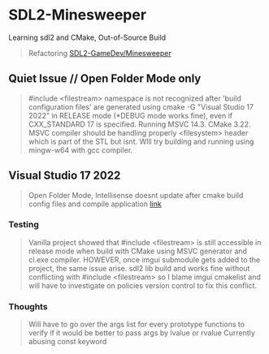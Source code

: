 # SDL2-Minesweeper
Learning sdl2 and CMake, Out-of-Source Build
> Refactoring [SDL2-GameDev/Minesweeper](https://github.com/guyllaumedemers/SDL2-GameDev/tree/master/SDL2-Minesweeper)

## Quiet Issue // Open Folder Mode only
> #include \<filestream> namespace is not recognized after 'build configuration files' are generated using cmake -G "Visual Studio 17 2022" in RELEASE mode (\*DEBUG mode works fine), even if CXX_STANDARD 17 is specified. Running MSVC 14.3. CMake 3.22. MSVC compiler should be handling properly \<filesystem> header which is part of the STL but isnt. WIll try building and running using mingw-w64 with gcc compiler.

## Visual Studio 17 2022
> Open Folder Mode, Intellisense doesnt update after cmake build config files and compile application [link](https://docs.microsoft.com/en-us/cpp/build/open-folder-projects-cpp?view=msvc-170)

### Testing
> Vanilla project showed that #include \<filestream> is still accessible in release mode when build with CMake using MSVC generator and cl.exe compiler. HOWEVER, once imgui submodule gets added to the project, the same issue arise. sdl2 lib build and works fine without conflicting with #include \<filestream> so I blame imgui cmakelist and will have to investigate on policies version control to fix this conflict.

### Thoughts
> Will have to go over the args list for every prototype functions to verify if it would be better to pass args by lvalue or rvalue
> Currently abusing const keyword
